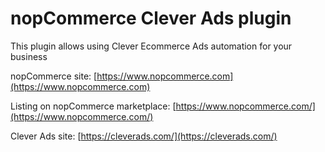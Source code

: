 ﻿nopCommerce Clever Ads plugin
===========

This plugin allows using Clever Ecommerce Ads automation for your business

nopCommerce site: [https://www.nopcommerce.com](https://www.nopcommerce.com)

Listing on nopCommerce marketplace: [https://www.nopcommerce.com/](https://www.nopcommerce.com/)

Clever Ads site: [https://cleverads.com/](https://cleverads.com/)
